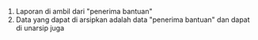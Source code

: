 1. Laporan di ambil dari "penerima bantuan"
2. Data yang dapat di arsipkan adalah data "penerima bantuan" dan dapat di unarsip juga